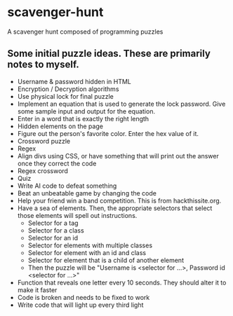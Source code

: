 # scavenger-hunt
A scavenger hunt composed of programming puzzles

## Some initial puzzle ideas.  These are primarily notes to myself.
- Username & password hidden in HTML
- Encryption / Decryption algorithms
- Use physical lock for final puzzle
- Implement an equation that is used to generate the lock password.  Give some sample input and output for the equation.
- Enter in a word that is exactly the right length
- Hidden elements on the page
- Figure out the person's favorite color.  Enter the hex value of it.
- Crossword puzzle
- Regex
- Align divs using CSS, or have something that will print out the answer once they correct the code
- Regex crossword
- Quiz
- Write AI code to defeat something
- Beat an unbeatable game by changing the code
- Help your friend win a band competition.  This is from hackthissite.org.
- Have a sea of elements.  Then, the appropriate selectors that select those elements will spell out instructions.
  - Selector for a tag
  - Selector for a class
  - Selector for an id
  - Selector for elements with multiple classes
  - Selector for element with an id and class
  - Selector for element that is a child of another element
  - Then the puzzle will be "Username is \<selector for ...\>, Password id \<selector for ...\>"
- Function that reveals one letter every 10 seconds.  They should alter it to make it faster
- Code is broken and needs to be fixed to work
- Write code that will light up every third light
